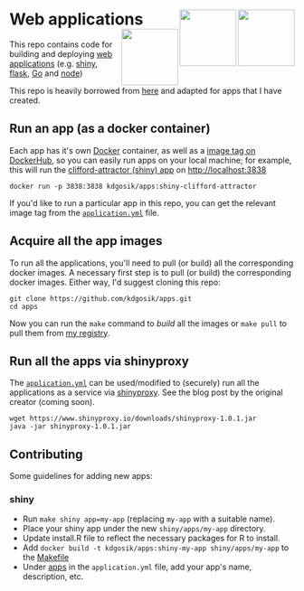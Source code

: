 
<!-- README.md is generated from README.Rmd. Please edit that file -->
Web applications <img src="http://logo-logos.com/wp-content/uploads/2016/10/Docker_logo_logotype.png" width=100 align="right" /> <img src="https://www.rstudio.com/wp-content/uploads/2014/04/shiny.png" width=100 align="right" /> <img src="http://flask.pocoo.org/static/logo/flask.png" width=100 align="right" />
======================================================================================================================================================================================================================================================================================================================

This repo contains code for building and deploying [web applications](https://en.wikipedia.org/wiki/Web_application) (e.g. [shiny](https://cran.r-project.org/package=shiny), [flask](http://flask.pocoo.org/), [Go](https://golang.org/doc/articles/wiki/) and [node](https://medium.com/@adnanrahic/hello-world-app-with-node-js-and-express-c1eb7cfa8a30))

This repo is heavily borrowed from [here](https://github.com/cpsievert/apps) and adapted for apps that I have created.

Run an app (as a docker container)
----------------------------------

Each app has it's own [Docker](https://www.docker.com/) container, as well as a [image tag on DockerHub](https://hub.docker.com/r/kdgosik/apps/builds/), so you can easily run apps on your local machine; for example, this will run the [clifford-attractor (shiny) app](https://github.com/kdgosik/apps/tree/master/shiny/apps/clifford-attractor) on <http://localhost:3838>

``` shell
docker run -p 3838:3838 kdgosik/apps:shiny-clifford-attractor
```

If you'd like to run a particular app in this repo, you can get the relevant image tag from the [`application.yml`](https://github.com/kdgosik/apps/blob/master/application.yml) file.

Acquire all the app images
--------------------------

To run all the applications, you'll need to pull (or build) all the corresponding docker images. A necessary first step is to pull (or build) the corresponding docker images. Either way, I'd suggest cloning this repo:

``` shell
git clone https://github.com/kdgosik/apps.git
cd apps
```

Now you can run the `make` command to *build* all the images or `make pull` to pull them from [my registry](https://hub.docker.com/r/kdgosik/apps/).

Run all the apps via shinyproxy
-------------------------------

The [`application.yml`](https://github.com/cpsievert/apps/blob/master/application.yml) can be used/modified to (securely) run all the applications as a service via [shinyproxy](https://www.shinyproxy.io/). See the blog post by the original creator (coming soon).

``` shell
wget https://www.shinyproxy.io/downloads/shinyproxy-1.0.1.jar
java -jar shinyproxy-1.0.1.jar
```

Contributing
------------

Some guidelines for adding new apps:

### shiny

-   Run `make shiny app=my-app` (replacing `my-app` with a suitable name).
-   Place your shiny app under the new `shiny/apps/my-app` directory.
-   Update install.R file to reflect the necessary packages for R to install.
-   Add `docker build -t kdgosik/apps:shiny-my-app shiny/apps/my-app` to the [Makefile](https://github.com/kdgosik/apps/blob/Makefile)
-   Under [apps](https://github.com/kdgosik/apps/blob/master/application.yml) in the `application.yml` file, add your app's name, description, etc.
